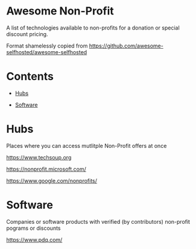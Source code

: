 # Awesome Non-Profit
A list of technologies available to non-profits for a donation or special discount pricing. 

Format shamelessly copied from https://github.com/awesome-selfhosted/awesome-selfhosted

# Contents
- [Hubs](#hubs)

- [Software](#software)


# Hubs
Places where you can access mutlitple Non-Profit offers at once

https://www.techsoup.org

https://nonprofit.microsoft.com/

https://www.google.com/nonprofits/



# Software
Companies or software products with verified (by contributors) non-profit pograms or discounts

https://www.pdq.com/
